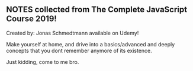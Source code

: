 ## NOTES collected from The Complete JavaScript Course 2019!
Created by: Jonas Schmedtmann available on Udemy!

Make yourself at home, and drive into a basics/advanced and deeply concepts that you dont remember anymore of its existence.

Just kidding, come to me bro.
